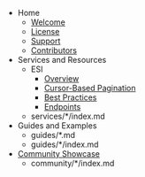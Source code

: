 * Home
    * [Welcome](index.md)
    * [License](resources/license.md)
    * [Support](support.md)
    * [Contributors](contributors.md)
* Services and Resources
    * ESI
        * [Overview](services/esi/overview.md)
        * [Cursor-Based Pagination](services/esi/pagination/cursor-based.md)
        * [Best Practices](services/esi/best-practices.md)
        * [Endpoints](services/esi/endpoints.md)
    * services/*/index.md
* Guides and Examples
    * guides/*.md
    * guides/*/index.md
* [Community Showcase](community/index.md)
    * community/*/index.md
